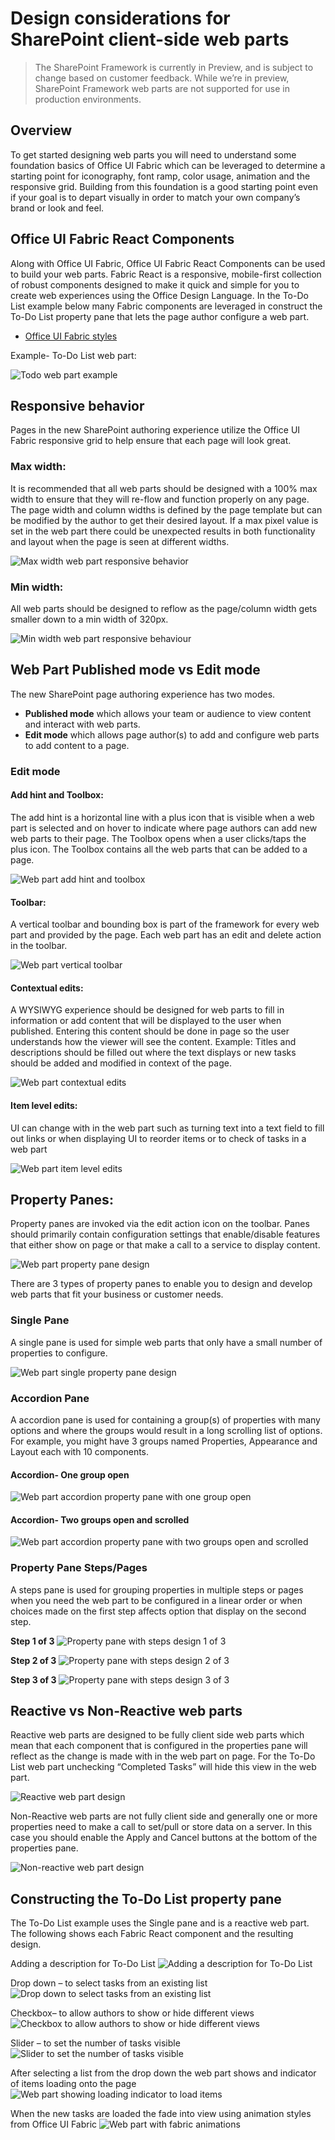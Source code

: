 # Design considerations for SharePoint client-side web parts

>The SharePoint Framework is currently in Preview, and is subject to change based on customer feedback. While we’re in preview, SharePoint Framework web parts are not supported for use in production environments.

## Overview
To get started designing web parts you will need to understand some foundation basics of Office UI Fabric which can be leveraged to determine a starting point for iconography, font ramp, color usage, animation and the responsive grid. Building from this foundation is a good starting point even if your goal is to depart visually in order to match your own company’s brand or look and feel.  

## Office UI Fabric React Components
Along with Office UI Fabric, Office UI Fabric React Components can be used to build your web parts. Fabric React is a responsive, mobile-first collection of robust components designed to make it quick and simple for you to create web experiences using the Office Design Language. 
In the To-Do List example below many Fabric components are leveraged in construct the To-Do List property pane that lets the page author configure a web part.
* [Office UI Fabric styles](http://dev.office.com/fabric/styles)

Example- To-Do List web part:

![Todo web part example](../../../images/design-wp-todo-example.png)

## Responsive behavior
Pages in the new SharePoint authoring experience utilize the Office UI Fabric responsive grid to help ensure that each page will look great. 

### Max width:
It is recommended that all web parts should be designed with a 100% max width to ensure that they will re-flow and function properly on any page. The page width and column widths is defined by the page template but can be modified by the author to get their desired layout. If a max pixel value is set in the web part there could be unexpected results in both functionality and layout when the page is seen at different widths.

![Max width web part responsive behavior](../../../images/design-wp-responsive-max-width.png)

### Min width:
All web parts should be designed to reflow as the page/column width gets smaller down to a min width of 320px.

![Min width web part responsive behaviour](../../../images/design-wp-responsive-min-width.png)

## Web Part Published mode vs Edit mode
The new SharePoint page authoring experience has two modes. 
* **Published mode** which allows your team or audience to view content and interact with web parts. 
* **Edit mode** which allows page author(s) to add and configure web parts to add content to a page.
 
### Edit mode

#### Add hint and Toolbox:
The add hint is a horizontal line with a plus icon that is visible when a web part is selected and on hover to indicate where page authors can add new web parts to their page. The Toolbox opens when a user clicks/taps the plus icon. The Toolbox contains all the web parts that can be added to a page.

![Web part add hint and toolbox](../../../images/design-wp-toolbox.png)

#### Toolbar:
A vertical toolbar and bounding box is part of the framework for every web part and provided by the page. Each web part has an edit and delete action in the toolbar. 

![Web part vertical toolbar](../../../images/design-wp-toolbar.png)

#### Contextual edits:
A WYSIWYG experience should be designed for web parts to fill in information or add content that will be displayed to the user when published. Entering this content should be done in page so the user understands how the viewer will see the content. Example: Titles and descriptions should be filled out where the text displays or new tasks should be added and modified in context of the page.

![Web part contextual edits](../../../images/design-wp-contexual-edits.png)

#### Item level edits:
UI can change with in the web part such as turning text into a text field to fill out links or when displaying UI to reorder items or to check of tasks in a web part

![Web part item level edits](../../../images/design-wp-item-level-edits.png)

## Property Panes:
Property panes are invoked via the edit action icon on the toolbar. Panes should primarily contain configuration settings that enable/disable features that either show on page or that make a call to a service to display content. 

![Web part property pane design](../../../images/design-wp-pp.png)

There are 3 types of property panes to enable you to design and develop web parts that fit your business or customer needs.

### Single Pane
A single pane is used for simple web parts that only have a small number of properties to configure.

![Web part single property pane design](../../../images/design-wp-pp-single.png)

### Accordion Pane
A accordion pane is used for containing a group(s) of properties with many options and where the groups would result in a long scrolling list of options. For example, you might have 3 groups named Properties, Appearance and Layout each with 10 components. 

#### Accordion- One group open

![Web part accordion property pane with one group open](../../../images/design-wp-pp-accordion.png)

#### Accordion- Two groups open and scrolled

![Web part accordion property pane with two groups open and scrolled](../../../images/design-wp-pp-accordion-groups.png)


### Property Pane Steps/Pages 

A steps pane is used for grouping properties in multiple steps or pages when you need the web part to be configured in a linear order or when choices made on the first step affects option that display on the second step.

**Step 1 of 3**
![Property pane with steps design 1 of 3](../../../images/design-wp-pp-pages-step1.png)

**Step 2 of 3**
![Property pane with steps design 2 of 3](../../../images/design-wp-pp-pages-step2.png)

**Step 3 of 3**
![Property pane with steps design 3 of 3](../../../images/design-wp-pp-pages-step3.png)


## Reactive vs Non-Reactive web parts
Reactive web parts are designed to be fully client side web parts which mean that each component that is configured in the properties pane will reflect as the change is made with in the web part on page. For the To-Do List web part unchecking “Completed Tasks” will hide this view in the web part.

![Reactive web part design](../../../images/design-wp-pp-reactive.png)

Non-Reactive web parts are not fully client side and generally one or more properties need to make a call to set/pull or store data on a server. In this case you should enable the Apply and Cancel buttons at the bottom of the properties pane.

![Non-reactive web part design](../../../images/design-wp-pp-non-reactive.png)

## Constructing the To-Do List property pane
The To-Do List example uses the Single pane and is a reactive web part. The following shows each Fabric React component and the resulting design.

Adding a description for To-Do List
![Adding a description for To-Do List](../../../images/design-wp-todo-pp-description.png)

Drop down – to select tasks from an existing list
![Drop down to select tasks from an existing list](../../../images/design-wp-todo-pp-dropdown.png)

Checkbox– to allow authors to show or hide different views
![Checkbox to allow authors to show or hide different views](../../../images/design-wp-todo-pp-checkbox.png)

Slider – to set the number of tasks visible
![Slider to set the number of tasks visible](../../../images/design-wp-todo-pp-slider.png)

After selecting a list from the drop down the web part shows and indicator of items loading onto the page
![Web part showing loading indicator to load items](../../../images/design-wp-todo-loading-indicator.png)

When the new tasks are loaded the fade into view using animation styles from Office UI Fabric
![Web part with fabric animations](../../../images/design-wp-todo-fabric-animations.png)